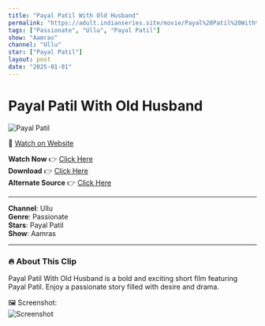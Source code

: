 ```yaml
---
title: "Payal Patil With Old Husband"
permalink: "https://adult.indianseries.site/movie/Payal%20Patil%20With%20Old%20Husband"
tags: ["Passionate", "Ullu", "Payal Patil"]
show: "Aamras"
channel: "Ullu"
star: ["Payal Patil"]
layout: post
date: "2025-01-01"
---
```


# Payal Patil With Old Husband

![Payal Patil](https://shorts.desisins.com/wp-content/uploads/2024/05/Payal-Patil.jpg)

🔗 [Watch on Website](https://adult.indianseries.site/movie/Payal%20Patil%20With%20Old%20Husband)

**Watch Now** 👉 [Click Here](https://adult.indianseries.site/movie/Payal%20Patil%20With%20Old%20Husband)  
**Download** 👉 [Click Here](https://adult.indianseries.site/movie/Payal%20Patil%20With%20Old%20Husband)  
**Alternate Source** 👉 [Click Here](https://adult.indianseries.site/movie/Payal%20Patil%20With%20Old%20Husband)

---

**Channel**: Ullu  
**Genre**: Passionate  
**Stars**: Payal Patil  
**Show**: Aamras

---

### 🔥 About This Clip

Payal Patil With Old Husband is a bold and exciting short film featuring Payal Patil. Enjoy a passionate story filled with desire and drama.
 
🖼️ Screenshot:  
![Screenshot](https://shorts.desisins.com/wp-content/uploads/2024/05/Payal-Patil.jpg)
